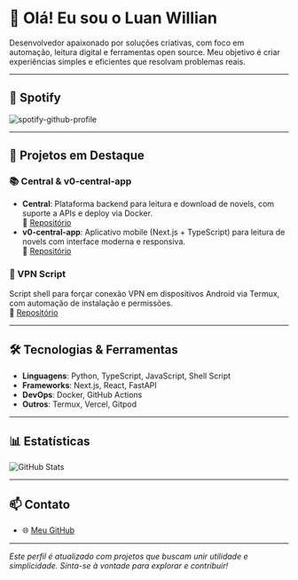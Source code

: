 # 👋 Olá! Eu sou o Luan Willian

Desenvolvedor apaixonado por soluções criativas, com foco em automação, leitura digital e ferramentas open source. Meu objetivo é criar experiências simples e eficientes que resolvam problemas reais.

---

## 🎼 Spotify

![spotify-github-profile](https://spotify-github-profile.kittinanx.com/api/view?uid=31z7ojmfde6ue5wez4av4mmmjpxe&cover_image=true&theme=novatorem&show_offline=false&background_color=030303&interchange=false&bar_color=53b14f&bar_color_cover=false)

---

## 🚀 Projetos em Destaque

### 📚 Central & v0-central-app
- **Central**: Plataforma backend para leitura e download de novels, com suporte a APIs e deploy via Docker.  
  🔗 [Repositório](https://github.com/luanwillianzh/central)
- **v0-central-app**: Aplicativo mobile (Next.js + TypeScript) para leitura de novels com interface moderna e responsiva.  
  🔗 [Repositório](https://github.com/luanwillianzh/v0-central-app)

### 🔐 VPN Script
Script shell para forçar conexão VPN em dispositivos Android via Termux, com automação de instalação e permissões.  
🔗 [Repositório](https://github.com/luanwillianzh/vpn)

---

## 🛠️ Tecnologias & Ferramentas

- **Linguagens**: Python, TypeScript, JavaScript, Shell Script
- **Frameworks**: Next.js, React, FastAPI
- **DevOps**: Docker, GitHub Actions
- **Outros**: Termux, Vercel, Gitpod

---

## 📊 Estatísticas

![GitHub Stats](https://github-readme-stats.vercel.app/api?username=luanwillianzh&show_icons=true&theme=radical)


---

## 📫 Contato

- 🌐 [Meu GitHub](https://github.com/luanwillianzh)

---

*Este perfil é atualizado com projetos que buscam unir utilidade e simplicidade. Sinta-se à vontade para explorar e contribuir!*
